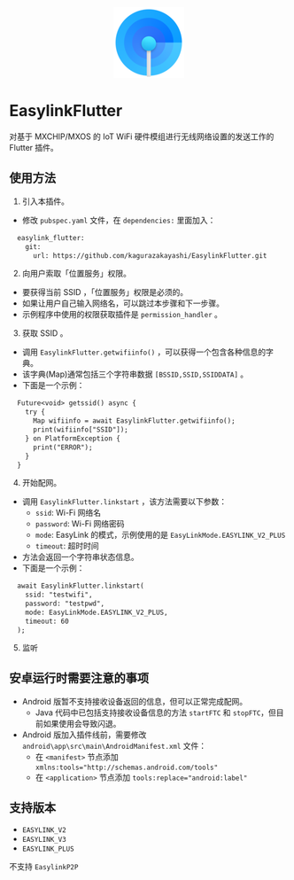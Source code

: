<p align="center"><img src="icon/icon.png" width="128"></p>

# EasylinkFlutter

对基于 MXCHIP/MXOS 的 IoT WiFi 硬件模组进行无线网络设置的发送工作的 Flutter 插件。

## 使用方法

1. 引入本插件。
  - 修改 `pubspec.yaml` 文件，在 `dependencies:` 里面加入：
```
  easylink_flutter:
    git:
      url: https://github.com/kagurazakayashi/EasylinkFlutter.git
```
2. 向用户索取「位置服务」权限。
  - 要获得当前 SSID ，「位置服务」权限是必须的。
  - 如果让用户自己输入网络名，可以跳过本步骤和下一步骤。
  - 示例程序中使用的权限获取插件是 `permission_handler` 。
3. 获取 SSID 。
  - 调用 `EasylinkFlutter.getwifiinfo()` ，可以获得一个包含各种信息的字典。
  - 该字典(Map)通常包括三个字符串数据 `[BSSID,SSID,SSIDDATA]` 。
  - 下面是一个示例：
```
  Future<void> getssid() async {
    try {
      Map wifiinfo = await EasylinkFlutter.getwifiinfo();
      print(wifiinfo["SSID"]);
    } on PlatformException {
      print("ERROR");
    }
  }
```
4. 开始配网。
  - 调用 `EasylinkFlutter.linkstart` ，该方法需要以下参数：
    - `ssid`: Wi-Fi 网络名
    - `password`: Wi-Fi 网络密码
    - `mode`: EasyLink 的模式，示例使用的是 `EasyLinkMode.EASYLINK_V2_PLUS`
    - `timeout`: 超时时间
  - 方法会返回一个字符串状态信息。
  - 下面是一个示例：
```
  await EasylinkFlutter.linkstart(
    ssid: "testwifi",
    password: "testpwd",
    mode: EasyLinkMode.EASYLINK_V2_PLUS,
    timeout: 60
  );
```
5. 监听

## 安卓运行时需要注意的事项

- Android 版暂不支持接收设备返回的信息，但可以正常完成配网。
  - Java 代码中已包括支持接收设备信息的方法 `startFTC` 和 `stopFTC`，但目前如果使用会导致闪退。
- Android 版加入插件线前，需要修改 `android\app\src\main\AndroidManifest.xml` 文件：
  - 在 `<manifest>` 节点添加 `xmlns:tools="http://schemas.android.com/tools"`
  - 在 `<application>` 节点添加 `tools:replace="android:label"`

## 支持版本

- `EASYLINK_V2`
- `EASYLINK_V3`
- `EASYLINK_PLUS`

不支持 `EasylinkP2P`